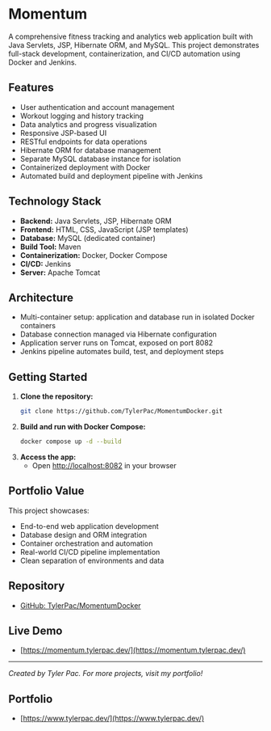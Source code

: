 # Momentum

A comprehensive fitness tracking and analytics web application built with Java Servlets, JSP, Hibernate ORM, and MySQL. This project demonstrates full-stack development, containerization, and CI/CD automation using Docker and Jenkins.

## Features
- User authentication and account management
- Workout logging and history tracking
- Data analytics and progress visualization
- Responsive JSP-based UI
- RESTful endpoints for data operations
- Hibernate ORM for database management
- Separate MySQL database instance for isolation
- Containerized deployment with Docker
- Automated build and deployment pipeline with Jenkins

## Technology Stack
- **Backend:** Java Servlets, JSP, Hibernate ORM
- **Frontend:** HTML, CSS, JavaScript (JSP templates)
- **Database:** MySQL (dedicated container)
- **Build Tool:** Maven
- **Containerization:** Docker, Docker Compose
- **CI/CD:** Jenkins
- **Server:** Apache Tomcat

## Architecture
- Multi-container setup: application and database run in isolated Docker containers
- Database connection managed via Hibernate configuration
- Application server runs on Tomcat, exposed on port 8082
- Jenkins pipeline automates build, test, and deployment steps

## Getting Started
1. **Clone the repository:**
   ```bash
   git clone https://github.com/TylerPac/MomentumDocker.git
   ```
2. **Build and run with Docker Compose:**
   ```bash
   docker compose up -d --build
   ```
3. **Access the app:**
   - Open [http://localhost:8082](http://localhost:8082) in your browser

## Portfolio Value
This project showcases:
- End-to-end web application development
- Database design and ORM integration
- Container orchestration and automation
- Real-world CI/CD pipeline implementation
- Clean separation of environments and data

## Repository
- [GitHub: TylerPac/MomentumDocker](https://github.com/TylerPac/MomentumDocker)

## Live Demo
- [https://momentum.tylerpac.dev/](https://momentum.tylerpac.dev/)

---

*Created by Tyler Pac. For more projects, visit my portfolio!*
## Portfolio
- [https://www.tylerpac.dev/](https://www.tylerpac.dev/)